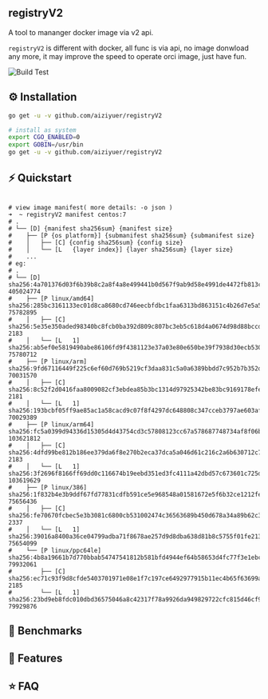 registryV2 
---

A tool to mananger docker image via v2 api.

`registryV2` is different with docker, all func is via api, no image donwload any more,
it may improve the speed to operate orci image, just have fun.

![Build Test](https://github.com/aiziyuer/registryV2/workflows/Build%20Test/badge.svg)

## ⚙️ Installation

``` bash
go get -u -v github.com/aiziyuer/registryV2

# install as system
export CGO_ENABLED=0
export GOBIN=/usr/bin
go get -u -v github.com/aiziyuer/registryV2
```

## ⚡️ Quickstart

```

# view image manifest( more details: -o json )
➜  ~ registryV2 manifest centos:7
# .
# └── [D] {manifest sha256sum} {manifest size}
#    ├── [P {os platform}] {submanifest sha256sum} {submanifest size}
#    │   ├── [C] {config sha256sum} {config size}
#    │   └── [L   {layer index}] {layer sha256sum} {layer size}
#    ...
# eg:
# .
# └── [D] sha256:4a701376d03f6b39b8c2a8f4a8e499441b0d567f9ab9d58e4991de4472fb813c 405024774
#    ├── [P linux/amd64] sha256:285bc3161133ec01d8ca8680cd746eecbfdbc1faa6313bd863151c4b26d7e5a5 75782895
#    │   ├── [C] sha256:5e35e350aded98340bc8fcb0ba392d809c807bc3eb5c618d4a0674d98d88bccd 2183
#    │   └── [L   1] sha256:ab5ef0e5819490abe86106fd9f4381123e37a03e80e650be39f7938d30ecb530 75780712
#    ├── [P linux/arm] sha256:9fd67116449f225c6ef60d769b5219cf3daa831c5a0a6389bbdd7c952b7b352d 70031570
#    │   ├── [C] sha256:8c52f2d0416faa8009082cf3ebdea85b3bc1314d97925342be83bc9169178efe 2181
#    │   └── [L   1] sha256:193bcbf05ff9ae85ac1a58cacd9c07f8f4297dc648808c347cceb3797ae603af 70029389
#    ├── [P linux/arm64] sha256:fc5a0399d94336d15305d4d43754cd3c57808123cc67a578687748734af8f06b 103621812
#    │   ├── [C] sha256:4dfd99be812b186ee379da6f8e270b2eca37dca5a046d61c216c2a6b630712c7 2183
#    │   └── [L   1] sha256:3f2696f8166ff69dd0c116674b19eebd351ed3fc4111a42dbd57c673601c725d 103619629
#    ├── [P linux/386] sha256:1f832b4e3b9ddf67fd77831cdfb591ce5e968548a01581672e5f6b32ce1212fe 75656436
#    │   ├── [C] sha256:fe70670fcbec5e3b3081c6800cb531002474c36563689b450d678a34a89b62c3 2337
#    │   └── [L   1] sha256:39016a8400a36ce04799adba71f8678ae257d9d8dba638d81b8c5755f01fe213 75654099
#    └── [P linux/ppc64le] sha256:4b8a19661b7d770bbab54747541812b581bfd4944ef64b58653d4fc77f3e1ebc 79932061
#        ├── [C] sha256:ec71c93f9d8cfde5403701971e08e1f7c197ce6492977915b11ec4b65f63699a 2185
#        └── [L   1] sha256:23bd9eb8fdc010dbd36575046a8c42317f78a9926da949829722cfc815d46cf9 79929876

```

## 🤖 Benchmarks

## 🎯 Features

## ⭐️ FAQ

